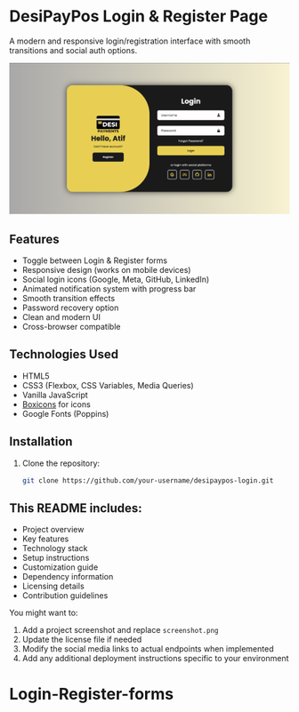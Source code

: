 # DesiPayPos Login & Register Page

A modern and responsive login/registration interface with smooth transitions and social auth options.

![Demo Preview](Screenshot.png)
## Features

- Toggle between Login & Register forms
- Responsive design (works on mobile devices)
- Social login icons (Google, Meta, GitHub, LinkedIn)
- Animated notification system with progress bar
- Smooth transition effects
- Password recovery option
- Clean and modern UI
- Cross-browser compatible

## Technologies Used

- HTML5
- CSS3 (Flexbox, CSS Variables, Media Queries)
- Vanilla JavaScript
- [Boxicons](https://boxicons.com/) for icons
- Google Fonts (Poppins)

## Installation

1. Clone the repository:
   ```bash
   git clone https://github.com/your-username/desipaypos-login.git

## This README includes:
- Project overview
- Key features
- Technology stack
- Setup instructions
- Customization guide
- Dependency information
- Licensing details
- Contribution guidelines

You might want to:
1. Add a project screenshot and replace `screenshot.png`
2. Update the license file if needed
3. Modify the social media links to actual endpoints when implemented
4. Add any additional deployment instructions specific to your environment
# Login-Register-forms
